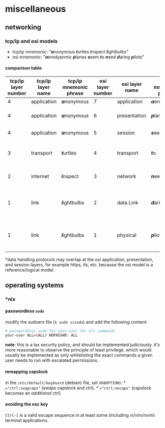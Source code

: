 miscellaneous
=============

## networking

### tcp/ip and osi models

* tcp/ip mnemonic: "***a***nonymous ***t***urtles ***i***nspect ***l***ightbulbs"
* osi mnemonic:    "***a***erodyanmic ***p***lanes ***s***eem ***t***o ***n***eed ***d***aring ***p***ilots"

#### comparison table

| tcp/ip layer number | tcp/ip layer name | tcp/ip mnemonic phrase | osi layer number | osi layer name | osi mnemonic phrase | protocol data unit (pdu) | use
|---------------------|-------------------|------------------------|------------------|----------------|---------------------|--------------------------|------------------------------------------------------------------------------------------------|
| 4                   | application       | ***a***nonymous        | 7                | application    | ***a***erodyanmic   | data                     | https, ssh, ntp, etc.                                                                          |
| 4                   | application       | ***a***nonymous        | 6                | presentation   | ***p***lanes        | data                     | typically encryption/decryption and serialization*                                             |
| 4                   | application       | ***a***nonymous        | 5                | session        | ***s***eem          | data                     | typically session management*                                                                  |
| 3                   | transport         | ***t***urtles          | 4                | transport      | ***t***o            | segment, datagram        | segmentation, acknowledgement, and multiplexing (tcp, udp)                                     |
| 2                   | internet          | ***i***nspect          | 3                | network        | ***n***eed          | packet                   | addressing, routing, traffic control (ip, icmp, arp)                                           |
| 1                   | link              | ***l***ightbulbs       | 2                | data Link      | ***d***aring        | frame                    | transmitting frames between physically connected nodes (mac, ppp, ieee 802.2 ethernet framing) |
| 1                   | link              | ***l***ightbulbs       | 1                | physical       | ***p***ilots        | bit, symbol              | transmission and reception of raw bit streams over physical media (twisted pair, coax, fiber)  |

*data handling protocols may overlap at the osi application, presentation, and session layers, for example https, tls, etc. because the osi model is a reference/logical model.

## operating systems

### *nix

#### passwordless `sudo`

modify the sudoers file (`$ sudo visudo`) and add the following content:
```bash
# passwordless sudo for your-user for all commands.
your-user ALL=(ALL) NOPASSWD: ALL
```

**note**: this is a lax security policy, and should be implemented judiciously. it's more reasonable to observe the principle of least privilege, which would usually be implemented as only whitelisting the exact commands a given user needs to run with escalated permissions.

#### remapping capslock

in the `/etc/default/keyboard` (debian) file, set `XKBOPTIONS`:
    * `="ctrl:swapcaps"` (swaps capslock and ctrl).
    * `="ctrl:nocaps"` (capslock becomes an _additional_ ctrl)

#### avoiding the esc key

`Ctrl-[` is a valid escape sequence in at least some (including vi/vim/nvim) terminal applications.
